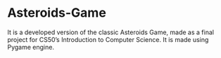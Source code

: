 # Asteroids-Game
It is a developed version of the classic Asteroids Game, made as a final project for CS50’s Introduction to Computer Science. It is made using Pygame engine.
